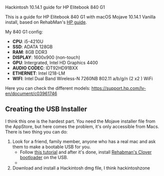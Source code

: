 Hackintosh 10.14.1 guide for HP Elitebook 840 G1

This is a guide for HP Elitebook 840 G1 with macOS Mojave 10.14.1 Vanilla install, based on RehabMan's [HP guide](https://www.tonymacx86.com/threads/guide-hp-probook-elitebook-zbook-using-clover-uefi-hotpatch.261719/).

My 840 G1 config:
- **CPU**: i5-4210U 
- **SSD**: ADATA 128GB
- **RAM**: 8GB DDR3
- **DISPLAY**: 1600x900 (non-touch)
- **GPU**: Intergrated, Intel HD Graphics 4400
- **AUDIO CODEC**: IDT92HD91BXX
- **ETHERNET**: Intel I218-LM
- **WIFI**: Intel Dual Band Wireless-N 7260NB 802.11 a/b/g/n (2 x2 ) WiFi

Here you can check the different models: https://support.hp.com/lv-en/document/c03961746

## Creating the USB Installer
I think this one is the hardest part. You need the Mojave installer file from the AppStore, but here comes the problem, it's only accessible from Macs. There is two thing you can do: 
1. Look for a friend, family member, anyone who has a real mac and ask them to make a bootable USB for you. 
   - Follow [this tutorial](https://9to5mac.com/2018/06/18/how-to-create-a-bootable-macos-mojave-10-14-usb-install-drive-video/) and after it's done, install [Rehabman's Clover bootloader](https://bitbucket.org/RehabMan/clover/downloads/) on the USB.
   - 
2. Download and install a Hackintosh dmg file, I think hackintoshzone
